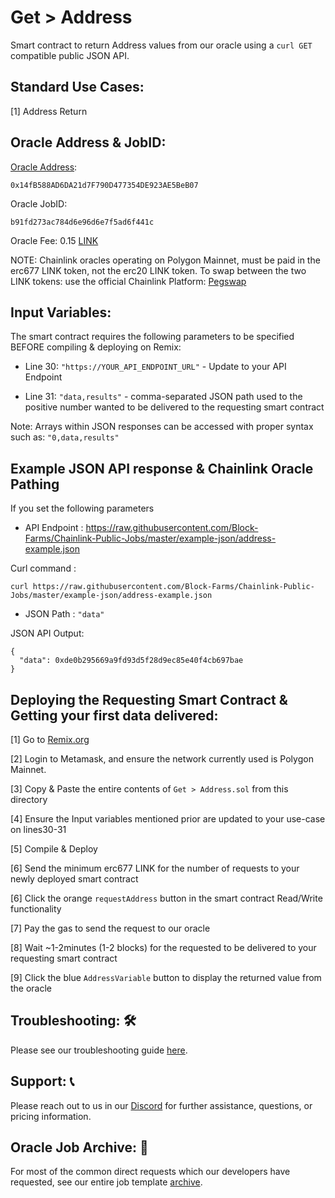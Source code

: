 # Get > Address
Smart contract to return Address values from our oracle using a `curl GET` compatible public JSON API.

## Standard Use Cases:
[1] Address Return

## Oracle Address & JobID:
[Oracle Address](https://polygonscan.com/address/0x14fB588AD6DA21d7F790D477354DE923AE5BeB07): 
```
0x14fB588AD6DA21d7F790D477354DE923AE5BeB07
```
Oracle JobID: 
```
b91fd273ac784d6e96d6e7f5ad6f441c
```
Oracle Fee: 0.15 [LINK](https://polygonscan.com/address/0xb0897686c545045afc77cf20ec7a532e3120e0f1)

NOTE: Chainlink oracles operating on Polygon Mainnet, must be paid in the erc677 LINK token, not the erc20 LINK token. To swap between the two LINK tokens: use the official Chainlink Platform: [Pegswap](https://pegswap.chain.link/)

## Input Variables:
The smart contract requires the following parameters to be specified BEFORE compiling & deploying on Remix:

* Line 30: `"https://YOUR_API_ENDPOINT_URL"` - Update to your API Endpoint

* Line 31: `"data,results"` - comma-separated JSON path used to the positive number wanted to be delivered to the requesting smart contract

Note: Arrays within JSON responses can be accessed with proper syntax such as: `"0,data,results"`

## Example JSON API response & Chainlink Oracle Pathing
If you set the following parameters

* API Endpoint : https://raw.githubusercontent.com/Block-Farms/Chainlink-Public-Jobs/master/example-json/address-example.json

Curl command : 
```
curl https://raw.githubusercontent.com/Block-Farms/Chainlink-Public-Jobs/master/example-json/address-example.json
```

* JSON Path : `"data"`

JSON API Output:
```
{
  "data": 0xde0b295669a9fd93d5f28d9ec85e40f4cb697bae
}
```
## Deploying the Requesting Smart Contract & Getting your first data delivered:
[1] Go to [Remix.org](https://remix.ethereum.org/)

[2] Login to Metamask, and ensure the network currently used is Polygon Mainnet.

[3] Copy & Paste the entire contents of `Get > Address.sol` from this directory

[4] Ensure the Input variables mentioned prior are updated to your use-case on lines30-31

[5] Compile & Deploy

[6] Send the minimum erc677 LINK for the number of requests to your newly deployed smart contract

[6] Click the orange `requestAddress` button in the smart contract Read/Write functionality

[7] Pay the gas to send the request to our oracle

[8] Wait ~1-2minutes (1-2 blocks) for the requested to be delivered to your requesting smart contract

[9] Click the blue `AddressVariable` button to display the returned value from the oracle

## Troubleshooting: :hammer_and_wrench:
Please see our troubleshooting guide [here](https://github.com/Block-Farms/Chainlink-Public-Jobs/blob/master/README.md#troubleshooting).

## Support: :telephone_receiver:
Please reach out to us in our [Discord](https://discord.gg/PgxRVrDUm7) for further assistance, questions, or pricing information.

## Oracle Job Archive: :scroll:
For most of the common direct requests which our developers have requested, see our entire job template [archive](https://github.com/Block-Farms/Chainlink-Job-Spec-Template-Smart-Contract-Archive/tree/main/2_Direct_Request).
